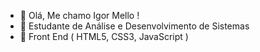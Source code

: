 - 👋 Olá, Me chamo Igor Mello !
- 👀 Estudante de Análise e Desenvolvimento de Sistemas
- 🌱 Front End ( HTML5, CSS3, JavaScript )

<!---
YgorMello01/YgorMello01 is a ✨ special ✨ repository because its `README.md` (this file) appears on your GitHub profile.
You can click the Preview link to take a look at your changes.
--->

